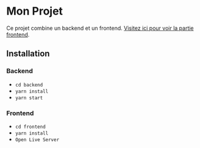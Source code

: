 # Mon Projet

Ce projet combine un backend et un frontend. [Visitez ici pour voir la partie frontend](https://github.com/hadimouter/tickethack-frontend.git).

## Installation

### Backend
- `cd backend`
- `yarn install`
- `yarn start`

### Frontend
- `cd frontend`
- `yarn install`
- `Open Live Server`
